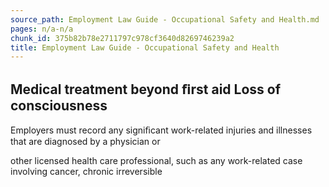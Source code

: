 ```yaml
---
source_path: Employment Law Guide - Occupational Safety and Health.md
pages: n/a-n/a
chunk_id: 375b82b78e2711797c978cf3640d8269746239a2
title: Employment Law Guide - Occupational Safety and Health
---
```

## Medical treatment beyond ﬁrst aid Loss of consciousness

Employers must record any signiﬁcant work-related injuries and illnesses that are diagnosed by a physician or

other licensed health care professional, such as any work-related case involving cancer, chronic irreversible
